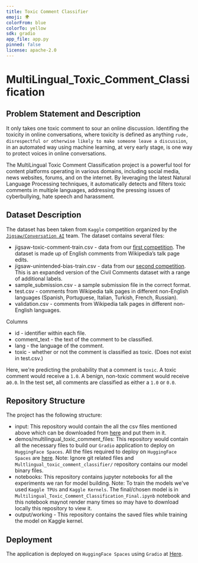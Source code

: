 ```yaml
---
title: Toxic Comment Classifier
emoji: 🌍
colorFrom: blue
colorTo: yellow
sdk: gradio
app_file: app.py
pinned: false
license: apache-2.0
---
```


# MultiLingual_Toxic_Comment_Classification

## Problem Statement and Description

It only takes one toxic comment to sour an online discussion. Identifing the toxicity in online conversations, where toxicity is defined as anything `rude, disrespectful or otherwise likely to make someone leave a discussion`, in an automated way using machine learning, at very early stage, is one way to protect voices in online conversations.

The MultiLingual Toxic Comment Classification project is a powerful tool for content platforms operating in various domains, including social media, news websites, forums, and on the internet. By leveraging the latest Natural Language Processing techniques, it automatically detects and filters toxic comments in multiple languages, addressing the pressing issues of cyberbullying, hate speech and harassment.

## Dataset Description

The dataset has been taken from `Kaggle` competition organized by the [`Jigsaw/Conversation AI`](https://www.kaggle.com/competitions/jigsaw-multilingual-toxic-comment-classification/overview) team. The dataset contains several files:

- jigsaw-toxic-comment-train.csv - data from our [first competition](https://www.kaggle.com/c/jigsaw-toxic-comment-classification-challenge). The dataset is made up of English comments from Wikipedia’s talk page edits.
- jigsaw-unintended-bias-train.csv - data from our [second competition](https://www.kaggle.com/c/jigsaw-unintended-bias-in-toxicity-classification). This is an expanded version of the Civil Comments dataset with a range of additional labels.
- sample_submission.csv - a sample submission file in the correct format.
- test.csv - comments from Wikipedia talk pages in different non-English languages (Spanish, Portuguese, Italian, Turkish, French, Russian).
- validation.csv - comments from Wikipedia talk pages in different non-English languages.

Columns

- id - identifier within each file.
- comment_text - the text of the comment to be classified.
- lang - the language of the comment.
- toxic - whether or not the comment is classified as toxic. (Does not exist in test.csv.)

Here, we're predicting the probability that a comment is `toxic`. A toxic comment would receive a `1.0`. A benign, non-toxic comment would receive a`0.0`. In the test set, all comments are classified as either a `1.0` or `0.0`.

## Repository Structure

The project has the following structure:

- input: This repository would contain the all the csv files mentioned above which can be downloaded from [here](https://www.kaggle.com/competitions/jigsaw-multilingual-toxic-comment-classification/data) and put them in it.
- demos/multilingual_toxic_comment_files: This repository would contain all the necessary files to build our `Gradio` application to deploy on `HuggingFace Spaces`. All the files required to deploy on `HuggingFace Spaces` are [here](https://huggingface.co/spaces/shivansh-ka/Toxic-Comment-Classifier/tree/main). Note: Ignore git related files and `Multlingual_toxic_comment_classifier/` repository contains our model binary files.
- notebooks: This repository contains jupyter notebooks for all the experiments we ran for model building. Note: To train the models we've used `Kaggle TPUs` and `Kaggle Kernels`. The final/chosen model is in `Multilingual_Toxic_Comment_Classification_Final.ipynb` notebook and this notebook maynot render many times so may have to download locally this repository to view it.
- output/working - This repository contains the saved files while training the model on Kaggle kernel.

## Deployment

The application is deployed on `HuggingFace Spaces` using `Gradio` at [Here](https://huggingface.co/spaces/shivansh-ka/Toxic-Comment-Classifier).
